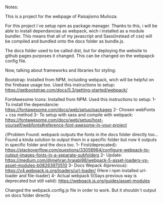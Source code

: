 Notes:

This is a project for the webpage of Paisajismo Muñoza.

For this project i´ve setup npm as package manager.
Thanks to this, i will be able to install dependancias as webpack, wich i installed as a module bundler.
This means that all of my javascript and Sass(instead of css) will be compiled and bundled onto the docs folder as bundle.js.

The docs folder used to be called dist, but for deploying the website to github pages purposes it changed.
This can be changed on the webpapck config file.

Now, talking about frameworks and libraries for styling:

Bootstrap:
Installed from NPM, incluiding webpack, wich will be helpful on the firebase usage too.
Used this instructions to setup: https://getbootstrap.com/docs/5.3/getting-started/webpack/


FontAwesome Icons:
Installed from NPM.
Used this instructions to setup:
1- To install the dependancie: https://fontawesome.com/docs/web/setup/packages
2- Chosen webFonts + css method
3- To setup with sass and compile with webpack: https://fontawesome.com/docs/web/setup/host-yourself/webfonts#reference-font-awesome-in-your-project

//Problem Found: webpack outputs the fonts in the docs folder directly too...
Found a kinda solution to output them in a specific folder but now it outputs in specific folder and the docs too.
1- First(deprecated): https://stackoverflow.com/questions/33058964/configure-webpack-to-output-images-fonts-in-a-separate-subfolders
2- Update: https://medium.com/@mehran.hrajabi98/webpack-5-asset-loaders-vs-asset-modules-b08263970510
3- Docs Wepack 4(previous): https://v4.webpack.js.org/loaders/url-loader/
(Here i npm installed url-loader and file-loader)
4- Actual webpack 5(Says previous way is deprecated but still valid): https://webpack.js.org/guides/asset-modules

Changed the webpack.config.js file in order to work. But it shouldn´t output on docs folder directly